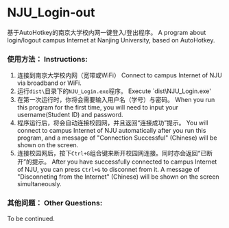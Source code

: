 # NJU_Login-out

基于AutoHotkey的南京大学校内网一键登入/登出程序。
A program about login/logout campus Internet at Nanjing University, based on AutoHotkey.

### 使用方法： Instructions:

1. 连接到南京大学校内网（宽带或WiFi）
	Connect to campus Internet of NJU via broadband or WiFi.
2. 运行`dist\`目录下的`NJU_Login.exe`程序。
	Execute `dist\NJU_Login.exe'
3. 在第一次运行时，你将会需要输入用户名（学号）与密码。
	When you run this program for the first time, you will need to input your username(Student ID) and password.
4. 程序运行后，将会自动连接校园网，并且返回“连接成功”提示。
	You will connect to campus Internet of NJU automatically after you run this program, and a message of "Connection Successful" (Chinese) will be shown on the screen.
5. 连接校园网后，按下`Ctrl+G`组合键来断开校园网连接。同时亦会返回“已断开”的提示。
	After you have successfully connected to campus Internet of NJU, you can press `Ctrl+G` to disconnet from it. A message of "Disconneting from the Internet" (Chinese) will be shown on the screen simultaneously.
	
### 其他问题：  Other Questions:
To be continued.